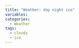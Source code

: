 ```yaml
---
title: "Weather: day night ice"
variables:
categories:
  - Weather
tags:
  - clouds
  - ice
---
```

